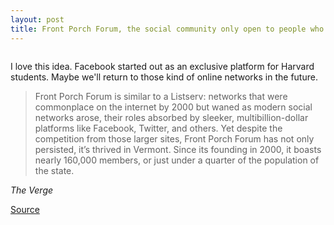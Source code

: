 ```yaml
---
layout: post
title: Front Porch Forum, the social community only open to people who live by you in Vermont
---
```


<img srcset="https://cdn.vox-cdn.com/thumbor/jmEwaqphaiiPEiFc4R9ZDvTCs48=/0x0:1800x1200/320x0/filters:focal(0x0:1800x1200):no_upscale()/cdn.vox-cdn.com/uploads/chorus_asset/file/13711060/aliptak_barre_forum.jpg 320w, https://cdn.vox-cdn.com/thumbor/3dls4m8TmjgzdM9P3aRqTjJmy3E=/0x0:1800x1200/520x0/filters:focal(0x0:1800x1200):no_upscale()/cdn.vox-cdn.com/uploads/chorus_asset/file/13711060/aliptak_barre_forum.jpg 520w, https://cdn.vox-cdn.com/thumbor/DKai1WjnE6fxxUSxDMOV1brki9s=/0x0:1800x1200/720x0/filters:focal(0x0:1800x1200):no_upscale()/cdn.vox-cdn.com/uploads/chorus_asset/file/13711060/aliptak_barre_forum.jpg 720w, https://cdn.vox-cdn.com/thumbor/szptQrTemqWmjtDnVBijw4vK1qc=/0x0:1800x1200/920x0/filters:focal(0x0:1800x1200):no_upscale()/cdn.vox-cdn.com/uploads/chorus_asset/file/13711060/aliptak_barre_forum.jpg 920w, https://cdn.vox-cdn.com/thumbor/PRiYBqsRF90z1cZH-TrZiJM4dOg=/0x0:1800x1200/1120x0/filters:focal(0x0:1800x1200):no_upscale()/cdn.vox-cdn.com/uploads/chorus_asset/file/13711060/aliptak_barre_forum.jpg 1120w, https://cdn.vox-cdn.com/thumbor/70hlUvBK30pIfiWHmHP4DMZagJA=/0x0:1800x1200/1320x0/filters:focal(0x0:1800x1200):no_upscale()/cdn.vox-cdn.com/uploads/chorus_asset/file/13711060/aliptak_barre_forum.jpg 1320w, https://cdn.vox-cdn.com/thumbor/xggYWckqZewoYtayhvX3Z507dq4=/0x0:1800x1200/1520x0/filters:focal(0x0:1800x1200):no_upscale()/cdn.vox-cdn.com/uploads/chorus_asset/file/13711060/aliptak_barre_forum.jpg 1520w, https://cdn.vox-cdn.com/thumbor/9tabtR21FTQsg8zzxPru_PwZpUc=/0x0:1800x1200/1720x0/filters:focal(0x0:1800x1200):no_upscale()/cdn.vox-cdn.com/uploads/chorus_asset/file/13711060/aliptak_barre_forum.jpg 1720w, https://cdn.vox-cdn.com/thumbor/3Xv-psLgku-ctWPThdKtXHwTUPk=/0x0:1800x1200/1920x0/filters:focal(0x0:1800x1200):no_upscale()/cdn.vox-cdn.com/uploads/chorus_asset/file/13711060/aliptak_barre_forum.jpg 1920w" sizes="100vw" alt="" style="object-position: 50% 50%" data-upload-width="1800" src="https://cdn.vox-cdn.com/thumbor/h2MtQNXH40qEHFIw3iOsO2WF-jk=/0x0:1800x1200/1200x0/filters:focal(0x0:1800x1200):no_upscale()/cdn.vox-cdn.com/uploads/chorus_asset/file/13711060/aliptak_barre_forum.jpg">

I love this idea. Facebook started out as an exclusive platform for Harvard students. Maybe we'll return to those kind of online networks in the future.

>Front Porch Forum is similar to a Listserv: networks that were commonplace on the internet by 2000 but waned as modern social networks arose, their roles absorbed by sleeker, multibillion-dollar platforms like Facebook, Twitter, and others. Yet despite the competition from those larger sites, Front Porch Forum has not only persisted, it’s thrived in Vermont. Since its founding in 2000, it boasts nearly 160,000 members, or just under a quarter of the population of the state.

<cite>The Verge</cite>

[Source](https://www.theverge.com/2019/1/24/18129437/front-porch-forum-vermont-social-network-listserv-local-online-community)
